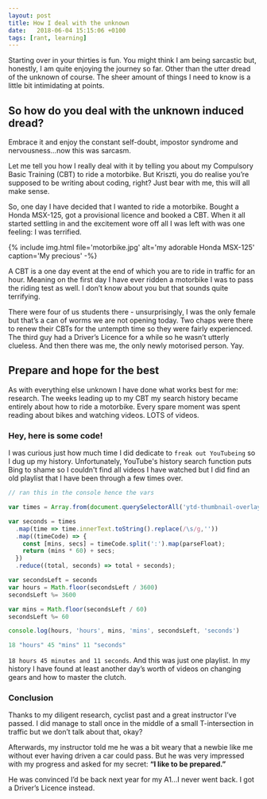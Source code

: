 ```yaml
---
layout: post
title: How I deal with the unknown
date:   2018-06-04 15:15:06 +0100
tags: [rant, learning]
---
```


Starting over in your thirties is fun. You might think I am being sarcastic but, honestly, I am quite enjoying the journey so far. Other than the utter dread of the unknown of course. The sheer amount of things I need to know is a little bit intimidating at points.

## So how do you deal with the unknown induced dread?

Embrace it and enjoy the constant self-doubt, impostor syndrome and nervousness...now this was sarcasm.

Let me tell you how I really deal with it by telling you about my Compulsory Basic Training (CBT) to ride a motorbike. But Kriszti, you do realise you’re supposed to be writing about coding, right? Just bear with me, this will all make sense.

So, one day I have decided that I wanted to ride a motorbike. Bought a Honda MSX-125, got a provisional licence and booked a CBT. When it all started settling in and the excitement wore off all I was left with was one feeling: I was terrified.

{% include img.html file='motorbike.jpg' alt='my adorable Honda MSX-125'
caption='My precious' -%}

A CBT is a one day event at the end of which you are to ride in traffic for an hour. Meaning on the first day I have ever ridden a motorbike I was to pass the riding test as well. I don’t know about you but that sounds quite terrifying.

There were four of us students there - unsurprisingly, I was the only female but that’s a can of worms we are not opening today. Two chaps were there to renew their CBTs for the untempth time so they were fairly experienced. The third guy had a Driver’s Licence for a while so he wasn’t utterly clueless. And then there was me, the only newly motorised person. Yay.

## Prepare and hope for the best

As with everything else unknown I have done what works best for me: research. The weeks leading up to my CBT my search history became entirely about how to ride a motorbike. Every spare moment was spent reading about bikes and watching videos. LOTS of videos.

### Hey, here is some code!

I was curious just how much time I did dedicate to `freak out YouTubeing` so I dug up my history. Unfortunately, YouTube's history search function puts Bing to shame so I couldn't find all videos I have watched but I did find an old playlist that I have been through a few times over.

```js
// ran this in the console hence the vars

var times = Array.from(document.querySelectorAll('ytd-thumbnail-overlay-time-status-renderer'));

var seconds = times
  .map(time => time.innerText.toString().replace(/\s/g,''))
  .map((timeCode) => {
    const [mins, secs] = timeCode.split(':').map(parseFloat);
    return (mins * 60) + secs;
  })
  .reduce((total, seconds) => total + seconds);

var secondsLeft = seconds
var hours = Math.floor(secondsLeft / 3600)
secondsLeft %= 3600

var mins = Math.floor(secondsLeft / 60)
secondsLeft %= 60

console.log(hours, 'hours', mins, 'mins', secondsLeft, 'seconds')

18 "hours" 45 "mins" 11 "seconds"

```

`18 hours 45 minutes and 11 seconds`. And this was just one playlist. In my history I have found at least another day’s worth of videos on changing gears and how to master the clutch.

### Conclusion

Thanks to my diligent research, cyclist past and a great instructor I’ve passed. I did manage to stall once in the middle of a small T-intersection in traffic but we don’t talk about that, okay?

Afterwards, my instructor told me he was a bit weary that a newbie like me without ever having driven a car could pass. But he was very impressed with my progress and asked for my secret: **“I like to be prepared.”**

He was convinced I’d be back next year for my A1...I never went back. I got a Driver’s Licence instead.
